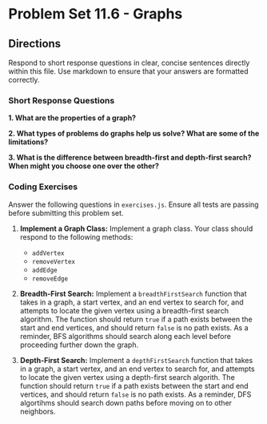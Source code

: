 # Problem Set 11.6 - Graphs

## Directions
Respond to short response questions in clear, concise sentences directly within this file. Use markdown to ensure that your answers are formatted correctly.

### Short Response Questions
**1. What are the properties of a graph?**

**2. What types of problems do graphs help us solve? What are some of the limitations?**

**3. What is the difference between breadth-first and depth-first search? When might you choose one over the other?** 


### Coding Exercises
Answer the following questions in `exercises.js`. Ensure all tests are passing before submitting this problem set.

1. **Implement a Graph Class:** Implement a graph class. Your class should respond to the following methods:
   - `addVertex`
   - `removeVertex`
   - `addEdge`
   - `removeEdge`


2. **Breadth-First Search:** Implement a `breadthFirstSearch` function that takes in a graph, a start vertex, and an end vertex to search for, and attempts to locate the given vertex using a breadth-first search algorithm. The function should return `true` if a path exists between the start and end vertices, and should return `false` is no path exists. As a reminder, BFS algorithms should search along each level before proceeding further down the graph.

3. **Depth-First Search:** Implement a `depthFirstSearch` function that takes in a graph, a start vertex, and an end vertex to search for, and attempts to locate the given vertex using a depth-first search algorith.  The function should return `true` if a path exists between the start and end vertices, and should return `false` is no path exists. As a reminder, DFS algortihms should search down paths before moving on to other neighbors. 
